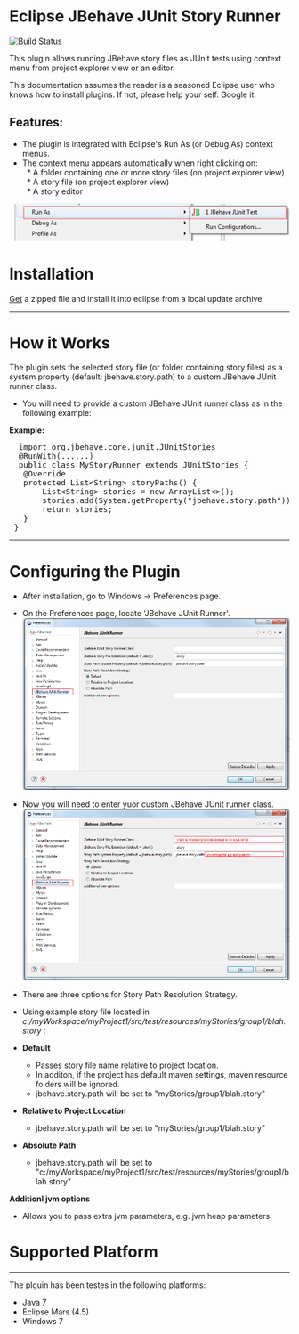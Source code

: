 # Eclipse JBehave JUnit Story Runner #

[![Build Status](https://travis-ci.org/obeimnet/tech.idehub.eclipse.jbehave.svg?branch=master)](https://travis-ci.org/obeimnet/tech.idehub.eclipse.jbehave)

This plugin allows running JBehave story files as JUnit tests using context menu from project explorer view or an editor.

This documentation assumes the reader is a seasoned Eclipse user who knows how to install plugins.
If not, please help your self. Google it.

## Features: ##

- The plugin is integrated with Eclipse's Run As (or Debug As) context menus.
- The context menu appears automatically when right clicking on: <br/>
&nbsp; * A folder containing one or more story files (on project explorer view) <br/>
&nbsp; * A story file (on project explorer view)<br/>
&nbsp; * A story editor 


![](docs/images/run-from-context.png)

# Installation #
[Get](#) a zipped file and install it into eclipse from a local update archive.

----------
# How it Works #

The plugin sets the selected story file (or folder containing story files) as a system property (default: jbehave.story.path) to a custom JBehave JUnit runner class.

- You will need to provide a custom JBehave JUnit runner class as in the following example:

**Example:**
<pre>
  import org.jbehave.core.junit.JUnitStories
  @RunWith(......)
  public class MyStoryRunner extends JUnitStories {
   @Override
   protected List&lt;String&gt; storyPaths() {
	   List&lt;String&gt; stories = new ArrayList&lt;&gt;();
       stories.add(System.getProperty("jbehave.story.path"));
       return stories;
   }
 } 
</pre>

----------
# Configuring the Plugin #

- After installation, go to Windows -> Preferences page.

- On the Preferences page, locate 'JBehave JUnit Runner'.
![](docs/images/jbehave-junit-run-debug-configuration.png)
- Now you will need to enter yuor custom JBehave JUnit runner class.
![](docs/images/jbehave-junit-run-debug-configuration-2.png)

- There are three options for Story Path Resolution Strategy.
- Using example story file  located in *c:/myWorkspace/myProject1/src/test/resources/myStories/group1/blah.story* :
- **Default**
  - Passes story file name relative to project location.
  - In additon, if the project has default maven settings, maven resource folders will be ignored.
  -  jbehave.story.path will be set to "myStories/group1/blah.story"
- **Relative to Project Location**
   - jbehave.story.path will be set to "myStories/group1/blah.story"
- **Absolute Path**
   -  jbehave.story.path will be set to "c:/myWorkspace/myProject1/src/test/resources/myStories/group1/blah.story"

**Additionl jvm options**
- Allows you to pass extra jvm parameters, e.g. jvm heap parameters.

# Supported Platform #
----------

The plguin has been testes in the following platforms:

- Java 7
- Eclipse Mars (4.5)
- Windows 7 